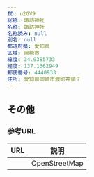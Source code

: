 ```yaml
---
ID: u2GV9
総称: 諏訪神社
名称: 諏訪神社
名称読み: null
別名: null
都道府県: 愛知県
区域: 岡崎市
緯度: 34.9385733
経度: 137.1362949
郵便番号: 4440933
住所: 愛知県岡崎市渡町井領７
---
```


## その他

### 参考URL

| URL | 説明          |
| --- | ------------- |
|     | OpenStreetMap |
